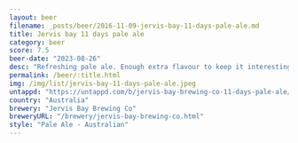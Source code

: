 ```yaml
---
layout: beer
filename: _posts/beer/2016-11-09-jervis-bay-11-days-pale-ale.md
title: Jervis bay 11 days pale ale
category: beer
score: 7.5
beer-date: "2023-08-26"
desc: "Refreshing pale ale. Enough extra flavour to keep it interesting"
permalink: /beer/:title.html
img: /img/list/jervis-bay-11-days-pale-ale.jpeg
untappd: "https://untappd.com/b/jervis-bay-brewing-co-11-days-pale-ale/3631694"
country: "Australia"
brewery: "Jervis Bay Brewing Co"
breweryURL: "/brewery/jervis-bay-brewing-co.html"
style: "Pale Ale - Australian"
---
```

